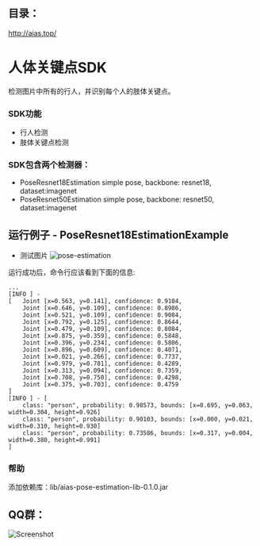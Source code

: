 ## 目录：
http://aias.top/

# 人体关键点SDK
检测图片中所有的行人，并识别每个人的肢体关键点。

### SDK功能
- 行人检测
- 肢体关键点检测

### SDK包含两个检测器：
-  PoseResnet18Estimation
simple pose, backbone: resnet18, dataset:imagenet
-  PoseResnet50Estimation
simple pose, backbone: resnet50, dataset:imagenet

## 运行例子 - PoseResnet18EstimationExample
- 测试图片
![pose-estimation](https://djl-model.oss-cn-hongkong.aliyuncs.com/AIAS/pose_estimation_sdk/pose-estimation.png)

运行成功后，命令行应该看到下面的信息:
```text
...
[INFO ] - 
[	Joint [x=0.563, y=0.141], confidence: 0.9104,
	Joint [x=0.646, y=0.109], confidence: 0.8986,
	Joint [x=0.521, y=0.109], confidence: 0.9084,
	Joint [x=0.792, y=0.125], confidence: 0.8644,
	Joint [x=0.479, y=0.109], confidence: 0.8084,
	Joint [x=0.875, y=0.359], confidence: 0.5848,
	Joint [x=0.396, y=0.234], confidence: 0.5806,
	Joint [x=0.896, y=0.609], confidence: 0.4071,
	Joint [x=0.021, y=0.266], confidence: 0.7737,
	Joint [x=0.979, y=0.781], confidence: 0.4289,
	Joint [x=0.313, y=0.094], confidence: 0.7359,
	Joint [x=0.708, y=0.750], confidence: 0.4298,
	Joint [x=0.375, y=0.703], confidence: 0.4759
]
[INFO ] - [
	class: "person", probability: 0.98573, bounds: [x=0.695, y=0.063, width=0.304, height=0.926]
	class: "person", probability: 0.90103, bounds: [x=0.000, y=0.021, width=0.310, height=0.930]
	class: "person", probability: 0.73586, bounds: [x=0.317, y=0.004, width=0.380, height=0.991]
]
```

### 帮助 
添加依赖库：lib/aias-pose-estimation-lib-0.1.0.jar

## QQ群：
![Screenshot](https://djl-model.oss-cn-hongkong.aliyuncs.com/AIAS/OCR/OCR_QQ.png)
